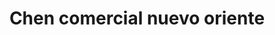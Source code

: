 ---
title: "Chen comercial nuevo oriente"
url: /puerto-la-cruz/chen-comercial-nuevo-oriente/
shop: Lebensmittel
---